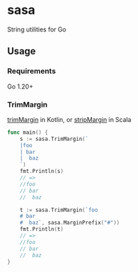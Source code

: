 # sasa

String utilities for Go

## Usage

### Requirements

Go 1.20+

### TrimMargin

[trimMargin](https://kotlinlang.org/api/latest/jvm/stdlib/kotlin.text/trim-margin.html) in Kotlin, or [stripMargin](https://www.scala-lang.org/api/current/scala/collection/StringOps.html#stripMargin:String) in Scala

```go
func main() {
	s := sasa.TrimMargin(`
	|foo
	| bar
	|  baz
	`)
	fmt.Println(s)
    // =>
    //foo
    // bar
    //  baz

	t := sasa.TrimMargin(`foo
	# bar
	#  baz`, sasa.MarginPrefix("#"))
	fmt.Println(t)
    // =>
    //foo
    // bar
    //  baz
}
```
